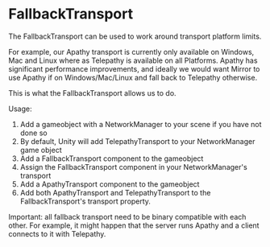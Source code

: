# FallbackTransport

The FallbackTransport can be used to work around transport platform limits.

For example, our Apathy transport is currently only available on Windows, Mac and Linux where as Telepathy is available on all Platforms. Apathy has significant performance improvements, and ideally we would want Mirror to use Apathy if on Windows/Mac/Linux and fall back to Telepathy otherwise.

This is what the FallbackTransport allows us to do.

Usage:

1. Add a gameobject with a NetworkManager to your scene if you have not done so
2. By default, Unity will add TelepathyTransport to your NetworkManager game object
3. Add a FallbackTransport component to the gameobject
4. Assign the FallbackTransport component in your NetworkManager's transport
5. Add a ApathyTransport component to the gameobject
6. Add both ApathyTransport and TelepathyTransport to the FallbackTransport's transport property.

Important: all fallback transport need to be binary compatible with each other. For example, it might happen that the server runs Apathy and a client connects to it with Telepathy.